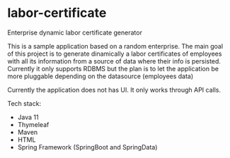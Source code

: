 # labor-certificate
Enterprise dynamic labor certificate generator

This is a sample application based on a random enterprise. 
The main goal of this project is to generate dinamically a labor certificates of employees with all its information from a source of data where their info is persisted. Currently
it only supports RDBMS but the plan is to let the application be more pluggable depending on the datasource (employees data)

Currently the application does not has UI. It only works through API calls.

Tech stack:

- Java 11
- Thymeleaf
- Maven
- HTML
- Spring Framework (SpringBoot and SpringData)

